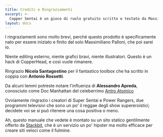 ```yaml
---
title: Crediti e Ringraziamenti
excerpt: >-
  Copper Sentai è un gioco di ruolo gratuito scritto e testato da Massimiliano Palloni, utilizzando CopperHead come motore di gioco.
layout: docs
---
```


I ringraziamenti sono molto brevi, perché questo prodotto è specificamente nato per essere iniziato e finito dal solo Massimiliano Palloni, che poi sarei io. 

Niente editing esterno, niente grafici bravi, niente illustratori. Questo è un hack di CopperHead, e così vuole rimanere.

Ringrazio <b>Nicola Santagostino</b> per il fantastico toolbox che ha scritto in coppia con <b>Antonio Rossetti</b>.

Da alcuni lemmi potreste notare l'influenza di <b>Alessandro Apreda</b>, conosciuto come Doc Manhattan del celeberrimo <a href="https://docmanhattan.blogspot.com/">Antro Atomico</a>

Ovviamente ringrazio i creatori di Super Sentai e Power Rangers, due programmi televisivi che sono un po' il reggae degli show supereroistici; decidete voi se si può ritenere una cosa positiva o meno.

Ah, questo manuale che vedete è montato su un sito statico gentilmente offerto da <a href="https://www.stackbit.com">Stackbit</a>, che è un servizio un po' hipster ma molto efficace per creare siti veloci come il fulmine.